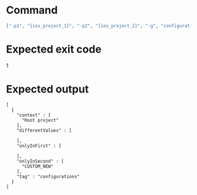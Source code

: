 # Command
```json
["-p1", "{ios_project_1}", "-p2", "{ios_project_2}", "-g", "configurations", "-f", "json"]
```

# Expected exit code
1

# Expected output
```
[
  {
    "context" : [
      "Root project"
    ],
    "differentValues" : [

    ],
    "onlyInFirst" : [

    ],
    "onlyInSecond" : [
      "CUSTOM_NEW"
    ],
    "tag" : "configurations"
  }
]

```
